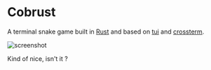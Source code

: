 # Cobrust

A terminal snake game built in [Rust](https://www.rust-lang.org/) and based on [tui](https://github.com/fdehau/tui-rs) and [crossterm](https://github.com/crossterm-rs/crossterm).

![screenshot](assets/cobrust_snap.jpg)

Kind of nice, isn't it ?
